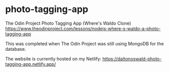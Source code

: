 # photo-tagging-app

The Odin Project Photo Tagging App (Where's Waldo Clone)
https://www.theodinproject.com/lessons/nodejs-where-s-waldo-a-photo-tagging-app

This was completed when The Odin Project was still using MongoDB for the database.

The website is currently hosted on my Netlify:
https://daltonoswald-photo-tagging-app.netlify.app/
